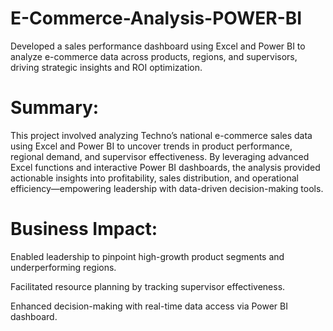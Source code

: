 # E-Commerce-Analysis-POWER-BI
Developed a sales performance dashboard using Excel and Power BI to analyze e-commerce data across products, regions, and supervisors, driving strategic insights and ROI optimization.


# Summary:
This project involved analyzing Techno’s national e-commerce sales data using Excel and Power BI to uncover trends in product performance, regional demand, and supervisor effectiveness. By leveraging advanced Excel functions and interactive Power BI dashboards, the analysis provided actionable insights into profitability, sales distribution, and operational efficiency—empowering leadership with data-driven decision-making tools.

# Business Impact:

Enabled leadership to pinpoint high-growth product segments and underperforming regions.

Facilitated resource planning by tracking supervisor effectiveness.

Enhanced decision-making with real-time data access via Power BI dashboard.

